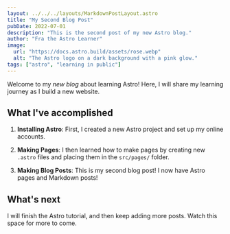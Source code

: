 ```yaml
---
layout: ../../../layouts/MarkdownPostLayout.astro
title: "My Second Blog Post"
pubDate: 2022-07-01
description: "This is the second post of my new Astro blog."
author: "Fra the Astro Learner"
image:
  url: "https://docs.astro.build/assets/rose.webp"
  alt: "The Astro logo on a dark background with a pink glow."
tags: ["astro", "learning in public"]
---
```


Welcome to my _new blog_ about learning Astro! Here, I will share my learning journey as I build a new website.

## What I've accomplished

1. **Installing Astro**: First, I created a new Astro project and set up my online accounts.

2. **Making Pages**: I then learned how to make pages by creating new `.astro` files and placing them in the `src/pages/` folder.

3. **Making Blog Posts**: This is my second blog post! I now have Astro pages and Markdown posts!

## What's next

I will finish the Astro tutorial, and then keep adding more posts. Watch this space for more to come.
